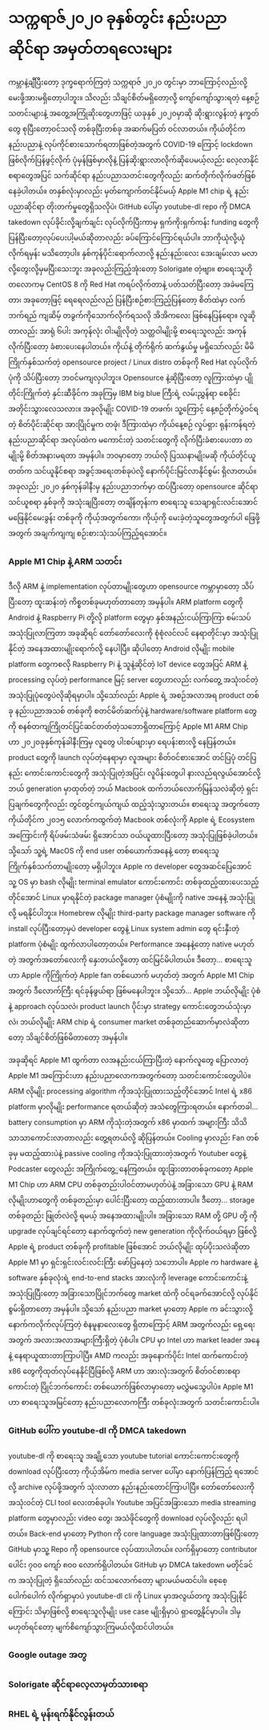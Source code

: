 # သက္ကရာဇ်၂၀၂၀ ခုနှစ်တွင်း နည်းပညာဆိုင်ရာ အမှတ်တရလေးများ

ကမ္ဘာနဲ့ချီပြီးတော့ ဒုက္ခရောက်ကြတဲ့ သက္ကရာဇ် ၂၀၂၀ တွင်းမှာ ဘာကြောင့်လည်းလို့ မေးဖို့အားမရှိတော့ပါဘူး။ သိလည်း သိချင်စိတ်မရှိတော့လို့ ကျော်ကျော်သွားရတဲ့ နေ့စဉ်သတင်းများနဲ့ အတွေ့အကြုံဆိုးတွေဟာဖြင့် ယခုနှစ် ၂၀၂၀မှာဆို ဆိုးရွားလွန်းတဲ့ နက္ခတ်တွေ စုပြီးတော့ဝင်သလို တစ်ခုပြီးတစ်ခု အဆက်မပြတ် ဝင်လာတယ်။ ကိုယ်တိုင်က နည်းပညာနဲ့ လုပ်ကိုင်စားသောက်ရတာဖြစ်တဲ့အတွက် COVID-19 ကြောင့် lockdown ဖြစ်လိုက်ပြန်ဖွင့်လိုက် ပုံမှန်ဖြစ်မှာလိုနဲ့ ပြန်ဆိုးရွားလာလိုက်ဆိုပေမယ့်လည်း လေ့လာနိုင်စရာတွေအပြင် သက်ဆိုင်ရာ နည်းပညာသတင်းတွေကိုလည်း ဆက်တိုက်လိုက်ဖတ်ဖြစ်နေခဲ့ပါတယ်။ တနှစ်လုံးမှာလည်း မှတ်ကျောက်တင်နိုင်မယ့် Apple M1 chip ရဲ့ နည်းပညာဆိုင်ရာ တိုးတက်မှုတွေရှိသလိုပဲ၊ GitHub ပေါ်မှာ youtube-dl repo ကို DMCA takedown လုပ်ခိုင်းလို့ချက်ချင်း လုပ်လိုက်ပြီးကာမှ ရှက်ကိုးရှက်ကန်း funding တွေကို ပြန်ပြီးတော့လုပ်ပေးပါ့မယ်ဆိုတာလည်း ခပ်ကြောင်ကြောင်ရယ်ပါ။ ဘာကိုယုံလို့ယုံလိုက်ရမှန်း မသိတော့ပါ။ နှစ်ကုန်ပိုင်းရောက်လာလို့ နည်းနည်းလေး အေးချမ်းလာ မလာလို့တွေးလို့မှမပြီးသေးဘူး အခုလည်းကြည့်အုံးတော့ Solorigate တဲ့ဗျာ။ စာရေးသူဟို တလောကမှ CentOS 8 ကို Red Hat ကရပ်လိုက်တာနဲ့ ပတ်သတ်ပြီးတော့ အခဲမကြေတာ၊ အခုတော့ဖြင့် ရေရေလည်လည် ပြန်ပြီးစဉ်စားကြည့်ပြန်တော့ စိတ်ထဲမှာ လက်ဘက်ရည် ကျဆိမ့် တခွက်ကိုသောက်လိုက်ရသလို အိအိကလေး ဖြစ်နေပြန်ရော။ လူဆိုတာလည်း အာရုံ ၆ပါး အကုန်လုံး ဝါးမျိုလိုတဲ့ သတ္တဝါမျိုးမို့ စာရေးသူလည်း အကုန်လိုက်ပြီးတော့ ခံစားပေးနေပါတယ်။ ကိုယ်နဲ့ တိုက်ရိုက် ဆက်နွယ်မှု မရှိသော်လည်း မိမိကြိုက်နှစ်သက်တဲ့ opensource project / Linux distro တစ်ခုကို Red Hat လုပ်လိုက်ပုံကို သိပ်ပြီးတော့ ဘဝင်မကျလှပါဘူး။ Opensource နဲ့ဆိုပြီးတော့ လူကြားထဲမှာ ပျိုတိုင်းကြိုက်တဲ့ နှင်းဆီခိုင်က အခုကြမှ IBM big blue ကြီးရဲ့ လမ်းညွှန်ရာ စေခိုင်းအတိုင်းသွားလေသလား။ အခုလိုမျိုး COVID-19 တဖက်၊ သူ့ကြောင့် နေ့စဉ်တိုက်ပွဲဝင်ရတဲ့ စိတ်ပိုင်းဆိုင်ရာ အားပြိုင်မှုက တဖုံ၊ ဒီကြားထဲမှာ ကိုယ်နေ့စဉ် လှုပ်ရှား ရုန်းကန်ရတဲ့ နည်းပညာဆိုင်ရာ အလုပ်ထဲက မကောင်းတဲ့ သတင်းတွေကို လိုက်ပြီးခံစားပေးတာ တမျိုးမို့ စိတ်အနားမရတာ အမှန်ပါ။ ဘဝမှာတော့ ဘယ်လို ပြဿနာမျိုးမဆို ကိုယ်တိုင်ယူတတ်က သင်ယူနိုင်စရာ အခွင့်အရေးတစ်ခုပဲလို့ နောက်ပိုင်းမြင်လာနိုင်စွမ်း ရှိလာတယ်။ အခုလည်း ၂၀၂၀ နှစ်ကုန်ခါနီးမှ နည်းပညာဘက်မှာ ထပ်ပြီးတော့ opensource ဆိုင်ရာ သင်ယူစရာ နှစ်ခုကို အသုံးချပြီးတော့ တချိန်တုန်းက စာရေးသူ သေချာရှင်းလင်းအောင် မဖြေနိုင်မေးခွန်း တစ်ခုကို ကိုယ့်အတွက်ကော၊ ကိုယ့်ကို မေးခဲ့တဲ့သူတွေအတွက်ပါ ဖြေဖို့အတွက် အချက်ကျကျ စဉ်းစားသုံးသပ်ကြည့်ရအောင်။

### Apple M1 Chip နဲ့ ARM သတင်း

ဒီလို ARM နဲ့ implementation လုပ်တာမျိုးတွေဟာ opensource ကမ္ဘာမှာတော့ သိပ်ပြီးတော့ ထူးဆန်းတဲ့ ကိစ္စတစ်ခုမဟုတ်တာတော့ အမှန်ပါ။ ARM platform တွေကို Android နဲ့ Raspberry Pi တို့လို platform တွေမှာ နှစ်အနည်းငယ်ကြာကြာ စမ်းသပ်အသုံးပြုလာကြတာ အခုဆိုရင် တော်တော်လေးကို စုံစုံလင်လင် နေရာတိုင်းမှာ အသုံးပြုနိုင်တဲ့ အနေအထားမျိုးရောက်လို့ နေပါပြီ။ ဆိုပါတော့ Android လိုမျိုး mobile platform တွေကစလို Raspberry Pi နဲ့ သူနဲ့ဆိုင်တဲ့ IoT device တွေအပြင် ARM နဲ့ processing လုပ်တဲ့ performance မြင့် server တွေဟာလည်း လက်တွေ့ အသုံးဝင်တဲ့ အသုံးပြုပုံတွေပဲလိုဆိုရမှာပါ။ သို့သော်လည်း Apple ရဲ့ အစဉ်အလာအရ product တစ်ခု နည်းပညာအသစ် တစ်ခုကို စတင်မိတ်ဆက်ပုံနဲ့ hardware/software platform တွေကို စနစ်တကျကြိုတင်ပြင်ဆင်တတ်တဲ့သဘောရှိတာကြောင့် Apple M1 ARM Chip ဟာ ၂၀၂၀ခုနှစ်ကုန်ခါနီးကြမှ လူတွေ ပါးစပ်ဖျားမှာ ရေပန်းစားလို့ နေပြန်တယ်။ product တွေကို launch လုပ်တဲ့နေရာမှာ လူအများ စိတ်ဝင်စားအောင် တင်ပြပုံ တင်ပြနည်း ကောင်းကောင်းတွေကို အသုံးပြုတဲ့အပြင်၊ လူပိန်းတွေပါ နားလည်ရလွယ်အောင်လို့ ဘယ် generation မှာထုတ်တဲ့ ဘယ် Macbook ထက်ဘယ်လောက်မြန်သလဲဆိုတဲ့ ရှင်းပြချက်တွေကိုလည်း တွင်တွင်ကျယ်ကျယ် ထည့်သုံးသွားတယ်။ စာရေးသူ အတွက်တော့ ကိုယ်တိုင်က ၂၀၁၅ လောက်ကထွက်တဲ့ Macbook တစ်လုံးကို Apple ရဲ့ Ecosystem အကြောင်းကို ရိပ်ဖမ်းသံဖမ်း ရှိအောင်သာ ဝယ်ယူထားပြီးတော့ အသုံးပြုဖြစ်ခဲ့ပါတယ်။ သို့သော် သူ့ရဲ့ MacOS ကို end user တစ်ယောက်အနေနဲ့ တော့ စာရေးသူ ကြိုက်နှစ်သက်တာမျိုးတော့ မရှိပါဘူး။ Apple က developer တွေအဆင်ပြေအောင် သူ့ OS မှာ bash လိုမျိုး terminal emulator ကောင်းကောင်း တစ်ခုထည့်ထားပေးသည့်တိုင်အောင် Linux မှာရနိုင်တဲ့ package manager ပုံစံမျိုးကို native အနေနဲ့ အသုံးပြုလို့ မရနိုင်ပါဘူး။ Homebrew လိုမျိုး third-party package manager software ကို install လုပ်ပြီးတော့မှပဲ developer တွေနဲ့ Linux system admin တွေ ရင်းနှီးတဲ့ platform ပုံစံမျိုး ထွက်လာပါတော့တယ်။ Performance အနေနဲ့တော့ native မဟုတ်တဲ့ အတွက်အတော်လေးကို နှေးတယ်လို့တော့ ထင်မြင်မိပါတယ်။ ဒီတော့... စာရေးသူဟာ Apple ကိုကြိုက်တဲ့ Apple fan တစ်ယောက် မဟုတ်တဲ့ အတွက် Apple M1 Chip အတွက် ဒီလောက်ကြီး ရင်ခုန်ဖွယ်ရာ ဖြစ်မနေပါဘူး။ သို့သော်... Apple ဘယ်လိုမျိုး ပုံစံနဲ့ approach လုပ်သလဲ၊ product launch ပိုင်းမှာ strategy ကောင်းတွေဘယ်သုံးမှာလဲ၊ ဘယ်လိုမျိုး ARM chip ရဲ့ consumer market တစ်ခုတည်ဆောက်မှာလဲဆိုတာတော့ သိချင်စိတ်ဖြစ်မိတာတော့ အမှန်ပါ။ 

အခုဆိုရင် Apple M1 ထွက်တာ လအနည်းငယ်ကြာပြီးတဲ့ နောက်လူတွေ ပြောလာတဲ့ Apple M1 အကြောင်းဟာ နည်းပညာလောကအတွက်တော့ သတင်းကောင်းတွေပါပဲ။ ARM လိုမျိုး processing algorithm ကိုအသုံးပြုထားသည့်တိုင်အောင် Intel ရဲ့ x86 platform မှာလိုမျိုး performance ရတယ်ဆိုတဲ့ အသံတွေကြားရတယ်။ နောက်တခါ... battery consumption မှာ ARM ကိုသုံးတဲ့အတွက် x86 မှာထက် အများကြီး သိသိသာသာကောင်းလာတာလည်း တွေ့ရတယ်လို့ ဆိုပြန်တယ်။ Cooling မှာလည်း Fan တစ်ခုမှ မထည့်ထားပဲနဲ့ passive cooling ကိုအသုံးပြုထားတဲ့အတွက် Youtuber တွေနဲ့ Podcaster တွေလည်း အကြိုက်တွေ့့နေကြတယ်။ ထူးခြားတာတစ်ခုကတော့ Apple M1 Chip ဟာ ARM CPU တစ်ခုတည်းပါဝင်တာမဟုတ်ပဲနဲ့ အခြားသော GPU နဲ့ RAM လိုမျိုးဟာတွေကို တစ်ခုတည်းမှာ ပေါင်းပြီးတော့ ထည့်ထားတာပါ။ ဒီတော့... storage တစ်ခုတည်း ဖြုတ်လဲလို့ ရမယ့် အနေအထားမျိုးပါ။ အခြားသော RAM တို့ GPU တို့ ကို upgrade လုပ်ချင်ရင်တော့ နောက်ထွက်တဲ့ new generation ကိုလိုက်ဝယ်ရမှာ ဖြစ်လို့ Apple ရဲ့ product တစ်ခုကို profitable ဖြစ်အောင် ဘယ်လိုမျိုး ထုပ်ပိုးသလဲဆိုတာ Apple M1 မှာ ရှင်းရှင်းလင်းလင်းကြီး ဖော်ပြနေတဲ့ သဘောပါ။ Apple က hardware နဲ့ software နှစ်ခုလုံးရဲ့ end-to-end stacks အားလုံးကို leverage ကောင်းကောင်းနဲ့ အသုံးပြုပြီးတော့ အခြားသောပြိုင်ဘက်တွေ market ထဲကို ဝင်ရခက်အောင်လို့ လုပ်နိုင်စွမ်းရှိတာတော့ အမှန်ပါ။ သို့သော် နည်းပညာ market မှာတော့ Apple က ခင်းသွားလို့ နောက်ကလိုက်လုပ်ကြတဲ့ စံနမူနာလေးတွေ ရှိတာကြောင့် ARM အတွက်လည်း ရှေ့ရေးအတွက် အလားအလာအများကြီးရှိတဲ့ ပုံစံပါ။ CPU မှာ Intel ဟာ market leader အနေနဲ့ နေရာယူထားတာကြာပါပြီ။ AMD ကလည်း အခုနောက်ပိုင်း Intel ထက်ကောင်းတဲ့ x86 တွေကိုထုတ်လုပ်နေနိုင်ပြီဖြစ်လို့ ARM ဟာ အားလုံးအတွက် စိတ်ဝင်စားစရာကောင်းတဲ့ ပြိုင်ဘက်ကောင်း တစ်ယောက်ဖြစ်လာမှာတော့ မလွှဲမသွေပါပဲ။ Apple M1 ဟာ စာရေးသူအမြင်တော့ နည်းပညာလောကကြီး တစ်ခုလုံးအတွက် သတင်းကောင်းပါ။ 

### GitHub ပေါ်က youtube-dl ကို DMCA takedown

youtube-dl ကို စာရေးသူ အချို့သော youtube tutorial ကောင်းကောင်းတွေကို download လုပ်ပြီးတော့ ကိုယ့်အိမ်က media server ပေါ်မှာ နောက်ပြန်ကြည့် ရအောင်လို့ archive လုပ်ဖို့အတွက် သုံးလာတာ နည်းနည်းတောင်ကြာပါပြီ။ တော်တော်လေးကို အသုံးဝင်တဲ့ CLI tool လေးတစ်ခုပါ။ Youtube အပြင်အခြားသော media streaming platform တွေမှာလည်း video တွေ၊ အသံဖိုင်တွေကို download လုပ်လို့လည်း ရပါတယ်။ Back-end မှာတော့ Python ကို core language အသုံးပြုထားတာဖြစ်ပြီးတော့ GitHub မှာသူ့  Repo ကို opensource လုပ်ထားပါတယ်။ လက်ရှိမှာတော့ contributor ပေါင်း ၇၀၀ ကျော် ၈၀၀ လောက်ရှိပါတယ်။ GitHub မှာ DMCA takedown မတိုင်ခင်က အသုံးပြုတဲ့ ရှိသော်လည်း ထင်သလောက်တော့ များမယ်မထင်ပါ။ စေ့စေ့ပေါက်ပေါက် လိုက်ရှာမှာပဲ youtube-dl cli ကို Linux မှာအလွယ်တကူ အသုံးပြုနိုင်ကြောင်း သိမှာဖြစ်လို့ စာရေးသူလိုမျိုး use case မျိုးရှိမှာပဲ ရှာတွေ့နိုင်မှာပါ။ ဒါမှမဟုတ်ရင်တော့ မျက်စိကျော်သွားကြမယ်လို့ထင်ပါတယ်။ 

### Google outage အတွ



### Solorigate ဆိုင်ရာလေ့လာမှတ်သားစရာ



### RHEL ရဲ့ မုန်းရက်နိုင်လွန်းတယ်



